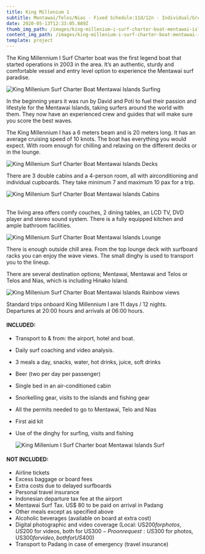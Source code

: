 ```yaml
---
title: King Millenium 1
subtitle: Mentawai/Telos/Nias - Fixed Schedule:11d/12n - Individual/Group
date: 2020-05-13T12:33:05.889Z
thumb_img_path: /images/king-millenium-i-surf-charter-boat-mentawai-islands-.jpg
content_img_path: /images/king-millenium-i-surf-charter-boat-mentawai-islands-.jpg
template: project
---
```

The King Millennium I Surf Charter boat was the first legend boat that started operations in 2003 in the area. It’s an authentic, sturdy and comfortable vessel and entry level option to experience the Mentawai surf paradise. 

![King Millenium Surf Charter Boat Mentawai Islands Surfing](/images/king-millenium-i-surf-charter-boat-mentawai-islands-waves.jpg "King Millenium Surf Charter Boat Mentawai Islands Surfing")

In the beginning years it was run by David and Poti to fuel their passion and lifestyle for the Mentawai Islands, taking surfers around the world with them. They now have an experienced crew and guides that will make sure you score the best waves.

The King Millennium I has a 6 meters beam and is 20 meters long. It has an average cruising speed of 10 knots. The boat has everything you would expect. With room enough for chilling and relaxing on the different decks or in the lounge. 

![King Millenium Surf Charter Boat Mentawai Islands Decks](/images/king-millenium-i-surf-charter-boat-mentawai-islands-decks.jpg "King Millenium Surf Charter Boat Mentawai Islands Decks")

There are 3 double cabins and a 4-person room, all with airconditioning and individual cupboards. They take minimum 7 and maximum 10 pax for a trip. 

![King Millenium Surf Charter Boat Mentawai Islands Cabins](/images/king-millenium-i-surf-charter-boat-mentawai-islands-cabins.jpeg "King Millenium Surf Charter Boat Mentawai Islands Cabins")

\
The living area offers comfy couches, 2 dining tables, an LCD TV, DVD player and stereo sound system. There is a fully equipped kitchen and ample bathroom facilities. 

![King Millenium Surf Charter Boat Mentawai Islands Lounge](/images/king-millenium-i-surf-charter-boat-mentawai-islands-lounge.jpeg "King Millenium Surf Charter Boat Mentawai Islands Lounge")

There is enough outside chill area. From the top lounge deck with surfboard racks you can enjoy the wave views. The small dinghy is used to transport you to the lineup.

There are several destination options; Mentawai, Mentawai and Telos or Telos and Nias, which is including Hinako Island.

![King Millenium Surf Charter Boat Mentawai Islands Rainbow views](/images/king-millenium-i-surf-charter-boat-mentawai-islands-views.jpg "King Millenium Surf Charter Boat Mentawai Islands Rainbow views")

Standard trips onboard King Millennium I are 11 days / 12 nights.  \
Departures at 20:00 hours and arrivals at 06:00 hours.

#### INCLUDED:

* Transport to & from: the airport, hotel and boat.
* Daily surf coaching and video analysis.
* 3 meals a day, snacks, water, hot drinks, juice, soft drinks 
* Beer (two per day per passenger)
* Single bed in an air-conditioned cabin
* Snorkelling gear, visits to the islands and fishing gear
* All the permits needed to go to Mentawai, Telo and Nias
* First aid kit
* Use of the dinghy for surfing, visits and fishing

  ![King Millenium I Surf Charter boat Mentawai Islands Surf](/images/king-millenium-i-surf-charter-boat-mentawai-islands-barrel.jpg "King Millenium I Surf Charter boat Mentawai Islands Surf")

#### NOT INCLUDED:

* Airline tickets
* Excess baggage or board fees
* Extra costs due to delayed surfboards
* Personal travel insurance
* Indonesian departure tax fee at the airport
* Mentawai Surf Tax. US$ 80 to be paid on arrival in Padang
* Other meals except as specified above
* Alcoholic beverages (available on board at extra cost)
* Digital photographic and video coverage (Local: US$200 for photos, US$200 for videos, both for US$300 - Pro on request: US$300 for photos, US$300 for video, both for US$400)
* Transport to Padang in case of emergency (travel insurance)